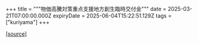 +++
title = """物価高騰対策重点支援地方創生臨時交付金"""
date = 2025-03-21T07:00:00.000Z
expiryDate = 2025-06-04T15:22:51.129Z
tags = ["kuriyama"]
+++


[[source]](https://www.town.kuriyama.hokkaido.jp/soshiki/31/30959.html)
